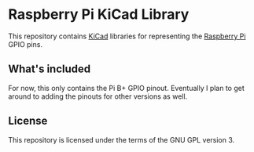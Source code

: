 # Raspberry Pi KiCad Library #

This repository contains [KiCad][] libraries for representing the
[Raspberry Pi][] GPIO pins.

[KiCad]: http://www.kicad-pcb.org
[Raspberry Pi]: http://www.raspberrypi.org/

## What's included ##

For now, this only contains the Pi B+ GPIO pinout. Eventually I plan to get
around to adding the pinouts for other versions as well.

## License ##

This repository is licensed under the terms of the GNU GPL version 3.
